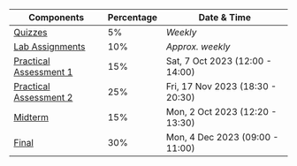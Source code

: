 |Components|Percentage|Date & Time|
|---|---|---|
|[Quizzes](https://nus-cs2030s.github.io/2324-s1/slides/cs2030s-lect01.html#diagnostic)|5%|_Weekly_|
|[Lab Assignments](https://nus-cs2030s.github.io/2324-s1/slides/cs2030s-lect01.html#assignments)|10%|_Approx. weekly_|
|[Practical Assessment 1](https://nus-cs2030s.github.io/2324-s1/slides/cs2030s-lect01.html#practical)|15%|Sat, 7 Oct 2023 (12:00 - 14:00)|
|[Practical Assessment 2](https://nus-cs2030s.github.io/2324-s1/slides/cs2030s-lect01.html#practical)|25%|Fri, 17 Nov 2023 (18:30 - 20:30)|
|[Midterm](https://nus-cs2030s.github.io/2324-s1/slides/cs2030s-lect01.html#midterm)|15%|Mon, 2 Oct 2023 (12:20 - 13:30)|
|[Final](https://nus-cs2030s.github.io/2324-s1/slides/cs2030s-lect01.html#final)|30%|Mon, 4 Dec 2023 (09:00 - 11:00)|

